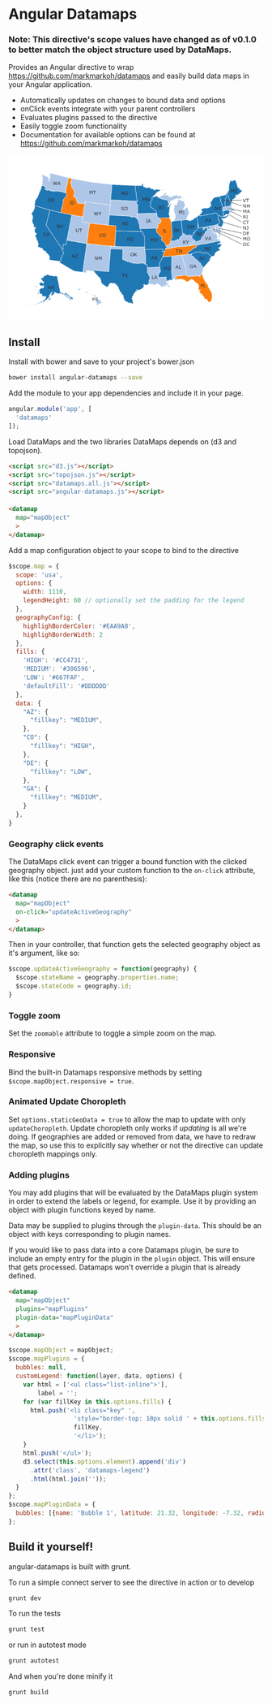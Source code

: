 # Angular Datamaps

### Note: This directive's scope values have changed as of v0.1.0 to better match the object structure used by DataMaps.

Provides an Angular directive to wrap https://github.com/markmarkoh/datamaps and easily build data maps in your Angular application.

 - Automatically updates on changes to bound data and options
 - onClick events integrate with your parent controllers
 - Evaluates plugins passed to the directive
 - Easily toggle zoom functionality
 - Documentation for available options can be found at https://github.com/markmarkoh/datamaps

![Datamap example](/usaMap.png?raw=true "USA Map Example")

## Install
Install with bower and save to your project's bower.json
```sh
bower install angular-datamaps --save
```

Add the module to your app dependencies and include it in your page.
```js
angular.module('app', [
  'datamaps'
]);
```

Load DataMaps and the two libraries DataMaps depends on (d3 and topojson).
```html
<script src="d3.js"></script>
<script src="topojson.js"></script>
<script src="datamaps.all.js"></script>
<script src="angular-datamaps.js"></script>

<datamap
  map="mapObject"
  >
</datamap>
```

Add a map configuration object to your scope to bind to the directive
```js
$scope.map = {
  scope: 'usa',
  options: {
    width: 1110,
    legendHeight: 60 // optionally set the padding for the legend
  },
  geographyConfig: {
    highlighBorderColor: '#EAA9A8',
    highlighBorderWidth: 2
  },
  fills: {
    'HIGH': '#CC4731',
    'MEDIUM': '#306596',
    'LOW': '#667FAF',
    'defaultFill': '#DDDDDD'
  },
  data: {
    "AZ": {
      "fillkey": "MEDIUM",
    },
    "CO": {
      "fillkey": "HIGH",
    },
    "DE": {
      "fillkey": "LOW",
    },
    "GA": {
      "fillkey": "MEDIUM",
    }
  },
}
```

### Geography click events ###
The DataMaps click event can trigger a bound function with the clicked geography object. just add your custom function to the `on-click` attribute, like this (notice there are no parenthesis):

```html
<datamap
  map="mapObject"
  on-click="updateActiveGeography"
  >
</datamap>
```

Then in your controller, that function gets the selected geography object as it's argument, like so:

```js
$scope.updateActiveGeography = function(geography) {
  $scope.stateName = geography.properties.name;
  $scope.stateCode = geography.id;
}
```

### Toggle zoom ###
Set the `zoomable` attribute to toggle a simple zoom on the map.

### Responsive ###
Bind the built-in Datamaps responsive methods by setting `$scope.mapObject.responsive = true`.

### Animated Update Choropleth ###
Set `options.staticGeoData = true` to allow the map to update with only `updateChoropleth`. Update choropleth only works if _updating_ is all we're doing. If geographies are added or removed from data, we have to redraw the map, so use this to explicitly say whether or not the directive can update choropleth mappings only.

### Adding plugins ###
You may add plugins that will be evaluated by the DataMaps plugin system in order to extend the labels or legend, for example. Use it by providing an object with plugin functions keyed by name.

Data may be supplied to plugins through the `plugin-data`. This should be an object with keys corresponding to plugin names.

If you would like to pass data into a core Datamaps plugin, be sure to include an empty entry for the plugin in the `plugin` object. This will ensure that gets processed. Datamaps won't override a plugin that is already defined.

```html
<datamap
  map="mapObject"
  plugins="mapPlugins"
  plugin-data="mapPluginData"
  >
</datamap>
```

```js
$scope.mapObject = mapObject;
$scope.mapPlugins = {
  bubbles: null,
  customLegend: function(layer, data, options) {
    var html = ['<ul class="list-inline">'],
        label = '';
    for (var fillKey in this.options.fills) {
      html.push('<li class="key" ',
                  'style="border-top: 10px solid ' + this.options.fills[fillKey] + '">',
                  fillKey,
                  '</li>');
    }
    html.push('</ul>');
    d3.select(this.options.element).append('div')
      .attr('class', 'datamaps-legend')
      .html(html.join(''));
  }
};
$scope.mapPluginData = {
  bubbles: [{name: 'Bubble 1', latitude: 21.32, longitude: -7.32, radius: 45, fillKey: 'gt500'}]
};

```

## Build it yourself!
angular-datamaps is built with grunt.

To run a simple connect server to see the directive in action or to develop
```sh
grunt dev
```

To run the tests
```sh
grunt test
```

or run in autotest mode

```sh
grunt autotest
```

And when you're done minify it
```sh
grunt build
```
